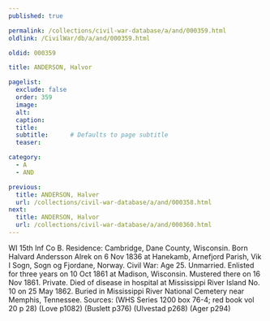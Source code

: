 ```yaml
---
published: true

permalink: /collections/civil-war-database/a/and/000359.html
oldlink: /CivilWar/db/a/and/000359.html

oldid: 000359

title: ANDERSON, Halvor

pagelist:
  exclude: false
  order: 359
  image: 
  alt:
  caption:
  title:
  subtitle:      # Defaults to page subtitle
  teaser:

category: 
  - A 
  - AND

previous:
  title: ANDERSON, Halver
  url: /collections/civil-war-database/a/and/000358.html  
next:
  title: ANDERSON, Halvor
  url: /collections/civil-war-database/a/and/000360.html   
---
```

WI 15th Inf Co B. Residence: Cambridge, Dane County, Wisconsin. Born Halvard Andersson Alrek on 6 Nov 1836 at Hanekamb, Arnefjord Parish, Vik I Sogn, Sogn og Fjordane, Norway. Civil War: Age 25. Unmarried. Enlisted for three years on 10 Oct 1861 at Madison, Wisconsin. Mustered there on 16 Nov 1861. Private. Died of disease in hospital at Mississippi River Island No. 10 on 25 May 1862. Buried in Mississippi River National Cemetery near Memphis, Tennessee. Sources: (WHS Series 1200 box 76-4; red book vol 20 p 28) (Love p1082) (Buslett p376) (Ulvestad p268) (Ager p294)
